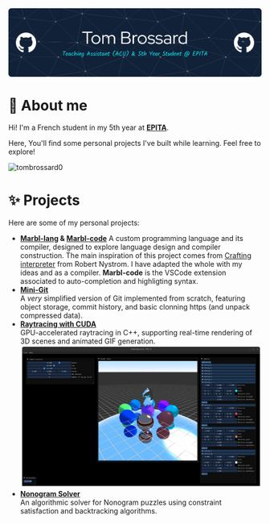 <img align="center" alt="Banner" width="1100" src="images/github-header.png"/>
<!-- Header generated thanks to this site: https://leviarista.github.io/github-profile-header-generator/ -->

# 👦 About me

Hi! I'm a French student in my 5th year at **[EPITA](https://www.epita.fr/)**.

Here, You'll find some personal projects I've built while learning. Feel free to
explore!

<p align="left"> <img src="https://komarev.com/ghpvc/?username=tombrossard0&label=Profile%20views&color=0e75b6&style=flat" alt="tombrossard0" /> </p>

# ✨ Projects

Here are some of my personal projects:

- **[Marbl-lang](https://github.com/tombrossard0/marbl-lang) & [Marbl-code](https://github.com/tombrossard0/marbl-code)**
  A custom programming language and its compiler, designed to explore language design and compiler construction. The main inspiration of this project comes from [Crafting interpreter](https://craftinginterpreters.com/introduction.html) from Robert Nystrom. I have adapted the whole with my ideas and as a compiler. **Marbl-code** is the VSCode extension associated to auto-completion and highligting syntax.
- **[Mini-Git](https://github.com/tombrossard0/mini-git)**  
  A *very* simplified version of Git implemented from scratch, featuring object storage, commit history, and basic clonning https (and unpack compressed data).
- **[Raytracing with CUDA](https://github.com/tombrossard0/raytracing-with-cuda)**  
  GPU-accelerated raytracing in C++, supporting real-time rendering of 3D scenes and animated GIF generation.
  ![screenshot](images/Screenshot%20from%202025-08-27%2018-25-32.png)
- **[Nonogram Solver](https://github.com/tombrossard0/Nonogramme-Solver)**  
  An algorithmic solver for Nonogram puzzles using constraint satisfaction and backtracking algorithms.
